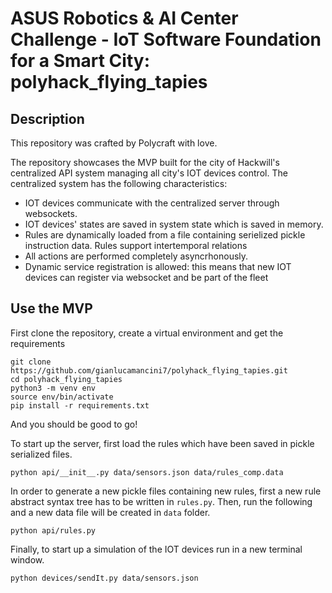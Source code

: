 # ASUS Robotics & AI Center Challenge - IoT Software Foundation for a Smart City: polyhack_flying_tapies

## Description
This repository was crafted by Polycraft with love.

The repository showcases the MVP built for the city of Hackwill's centralized API system managing all city's IOT devices control.
The centralized system has the following characteristics:

- IOT devices communicate with the centralized server through websockets.
- IOT devices' states are saved in system state which is saved in memory.
- Rules are dynamically loaded from a file containing serielized pickle instruction data. Rules support intertemporal relations
- All actions are performed completely asyncrhonously.
- Dynamic service registration is allowed: this means that new IOT devices can register via websocket and be part of the fleet

## Use the MVP
First clone the repository, create a virtual environment and get the requirements 
```
git clone https://github.com/gianlucamancini7/polyhack_flying_tapies.git
cd polyhack_flying_tapies
python3 -m venv env
source env/bin/activate
pip install -r requirements.txt
```
And you should be good to go!

To start up the server, first load the rules which have been saved in pickle serialized files.
```
python api/__init__.py data/sensors.json data/rules_comp.data 
```

In order to generate a new pickle files containing new rules, first a new rule abstract syntax tree has to be written in ```rules.py```.
Then, run the following and a new data file will be created in ```data``` folder.

```
python api/rules.py
```

Finally, to start up a simulation of the IOT devices run in a new terminal window.
```
python devices/sendIt.py data/sensors.json     
```
